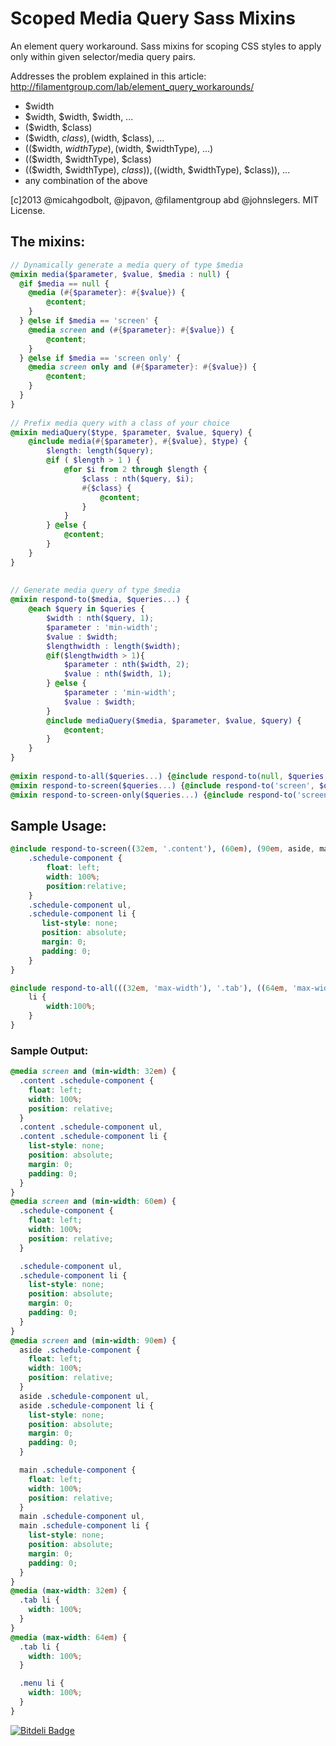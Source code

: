 Scoped Media Query Sass Mixins
==================

An element query workaround. Sass mixins for scoping CSS styles to apply only within given selector/media query pairs.

Addresses the problem explained in this article: http://filamentgroup.com/lab/element_query_workarounds/

  * $width
  * $width, $width, $width, ...
  * ($width, $class)
  * ($width, $class), ($width, $class), ...
  * (($width, $widthType), ($width, $widthType), ...)
  * (($width, $widthType), $class)
  * (($width, $widthType), $class)), (($width, $widthType), $class)), ...
  * any combination of the above

[c]2013 @micahgodbolt, @jpavon, @filamentgroup abd @johnslegers. MIT License.


## The mixins:

``` scss
// Dynamically generate a media query of type $media
@mixin media($parameter, $value, $media : null) {
  @if $media == null {
    @media (#{$parameter}: #{$value}) {
        @content;
    }
  } @else if $media == 'screen' {
    @media screen and (#{$parameter}: #{$value}) {
        @content;
    }
  } @else if $media == 'screen only' {
    @media screen only and (#{$parameter}: #{$value}) {
        @content;
    }
  }
}
 
// Prefix media query with a class of your choice
@mixin mediaQuery($type, $parameter, $value, $query) {
    @include media(#{$parameter}, #{$value}, $type) {
        $length: length($query);
        @if ( $length > 1 ) {
            @for $i from 2 through $length {
                $class : nth($query, $i);
                #{$class} {
                    @content;
                }
            }
        } @else {
            @content;
        }
    }
}
 
 
// Generate media query of type $media
@mixin respond-to($media, $queries...) {
    @each $query in $queries {
        $width : nth($query, 1);
        $parameter : 'min-width';
        $value : $width;
        $lengthwidth : length($width);
        @if($lengthwidth > 1){
            $parameter : nth($width, 2);
            $value : nth($width, 1);
        } @else {
            $parameter : 'min-width';
            $value : $width;
        }
        @include mediaQuery($media, $parameter, $value, $query) {
            @content;
        }
    }
}
 
@mixin respond-to-all($queries...) {@include respond-to(null, $queries...){@content;}}
@mixin respond-to-screen($queries...) {@include respond-to('screen', $queries...){@content;}}
@mixin respond-to-screen-only($queries...) {@include respond-to('screen-only', $queries...){@content;}}
```

## Sample Usage:

``` scss
@include respond-to-screen((32em, '.content'), (60em), (90em, aside, main)) {
    .schedule-component {
        float: left; 
        width: 100%;
        position:relative; 
    }
    .schedule-component ul,
    .schedule-component li {
       list-style: none;
       position: absolute;
       margin: 0;
       padding: 0;
    }
}

@include respond-to-all(((32em, 'max-width'), '.tab'), ((64em, 'max-width'), '.tab', '.menu')) {
    li {
        width:100%; 
    }
}
```

### Sample Output:

``` css
@media screen and (min-width: 32em) {
  .content .schedule-component {
    float: left;
    width: 100%;
    position: relative;
  }
  .content .schedule-component ul,
  .content .schedule-component li {
    list-style: none;
    position: absolute;
    margin: 0;
    padding: 0;
  }
}
@media screen and (min-width: 60em) {
  .schedule-component {
    float: left;
    width: 100%;
    position: relative;
  }

  .schedule-component ul,
  .schedule-component li {
    list-style: none;
    position: absolute;
    margin: 0;
    padding: 0;
  }
}
@media screen and (min-width: 90em) {
  aside .schedule-component {
    float: left;
    width: 100%;
    position: relative;
  }
  aside .schedule-component ul,
  aside .schedule-component li {
    list-style: none;
    position: absolute;
    margin: 0;
    padding: 0;
  }

  main .schedule-component {
    float: left;
    width: 100%;
    position: relative;
  }
  main .schedule-component ul,
  main .schedule-component li {
    list-style: none;
    position: absolute;
    margin: 0;
    padding: 0;
  }
}
@media (max-width: 32em) {
  .tab li {
    width: 100%;
  }
}
@media (max-width: 64em) {
  .tab li {
    width: 100%;
  }

  .menu li {
    width: 100%;
  }
}
```




[![Bitdeli Badge](https://d2weczhvl823v0.cloudfront.net/jslegers/scoped-media-query/trend.png)](https://bitdeli.com/free "Bitdeli Badge")

